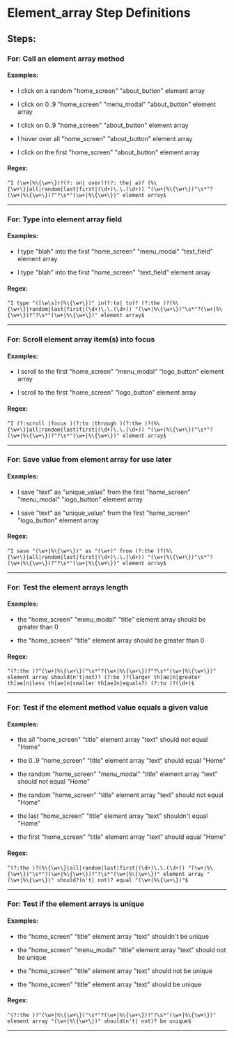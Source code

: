 # Element_array Step Definitions

## Steps: 

### For: Call an element array method
 
#### Examples: 

*  I click on a random "home_screen" "about_button" element array

*  I click on 0..9 "home_screen" "menu_modal" "about_button" element array

*  I click on 0..9 "home_screen" "about_button" element array

*  I hover over all "home_screen" "about_button" element array

*  I click on the first "home_screen" "about_button" element array


#### Regex: 

 ```
^I (\w+|%\{\w+\})?(?: on| over)?(?: the| a)? (%\{\w+\}|all|random|last|first|(\d+)\.\.(\d+)) "(\w+|%\{\w+\})"\s*"?(\w+|%\{\w+\})?"?\s*"(\w+|%\{\w+\})" element array$
```

----

### For: Type into element array field
 
#### Examples: 

*  I type "blah" into the first "home_screen" "menu_modal" "text_field" element array

*  I type "blah" into the first "home_screen" "text_field" element array


#### Regex: 

 ```
^I type "([\w\s]+|%\{\w+\})" in(?:to| to)? (?:the )?(%\{\w+\}|random|last|first|(\d+)\.\.(\d+)) "(\w+|%\{\w+\})"\s*"?(\w+|%\{\w+\})?"?\s*"(\w+|%\{\w+\})" element array$
```

----

### For: Scroll element array item(s) into focus
 
#### Examples: 

*  I scroll to the first "home_screen" "menu_modal" "logo_button" element array

*  I scroll to the first "home_screen" "logo_button" element array


#### Regex: 

 ```
^I (?:scroll |focus )(?:to |through )(?:the )?(%\{\w+\}|all|random|last|first|(\d+)\.\.(\d+)) "(\w+|%\{\w+\})"\s*"?(\w+|%\{\w+\})?"?\s*"(\w+|%\{\w+\})" element array$
```

----

### For: Save value from element array for use later
 
#### Examples: 

*  I save "text" as "unique_value" from the first "home_screen" "menu_modal" "logo_button" element array

*  I save "text" as "unique_value" from the first "home_screen" "logo_button" element array


#### Regex: 

 ```
^I save "(\w+|%\{\w+\})" as "(\w+)" from (?:the )?(%\{\w+\}|all|random|last|first|(\d+)\.\.(\d+)) "(\w+|%\{\w+\})"\s*"?(\w+|%\{\w+\})?"?\s*"(\w+|%\{\w+\})" element array$
```

----

### For: Test the element arrays length
 
#### Examples: 

*  the "home_screen" "menu_modal" "title" element array should be greater than 0

*  the "home_screen" "title" element array should be greater than 0


#### Regex: 

 ```
^(?:the )?"(\w+|%\{\w+\})"\s*"?(\w+|%\{\w+\})?"?\s*"(\w+|%\{\w+\})" element array should(n't|not)? (?:be )?(larger th[ae]n|greater th[ae]n|less th[ae]n|smaller th[ae]n|equals?) (?:to )?(\d+)$
```

----

### For: Test if the element method value equals a given value
 
#### Examples: 

*  the all "home_screen" "title" element array "text" should not equal "Home"

*  the 0..9 "home_screen" "title" element array "text" should equal "Home"

*  the random "home_screen" "menu_modal" "title" element array "text" should not equal "Home"

*  the random "home_screen" "title" element array "text" should not equal "Home"

*  the last "home_screen" "title" element array "text" shouldn't equal "Home"

*  the first "home_screen" "title" element array "text" should equal "Home"


#### Regex: 

 ```
^(?:the )?(%\{\w+\}|all|random|last|first|(\d+)\.\.(\d+)) "(\w+|%\{\w+\})"\s*"?(\w+|%\{\w+\})?"?\s*"(\w+|%\{\w+\})" element array "(\w+|%\{\w+\})" should?(n't| not)? equal "(\w+|%\{\w+\})"$
```

----

### For: Test if the element arrays is unique
 
#### Examples: 

*  the "home_screen" "title" element array "text" shouldn't be unique

*  the "home_screen" "menu_modal" "title" element array "text" should not be unique

*  the "home_screen" "title" element array "text" should not be unique

*  the "home_screen" "title" element array "text" should be unique


#### Regex: 

 ```
^(?:the )?"(\w+|%\{\w+\})"\s*"?(\w+|%\{\w+\})?"?\s*"(\w+|%\{\w+\})" element array "(\w+|%\{\w+\})" should(n't| not)? be unique$
```

----

